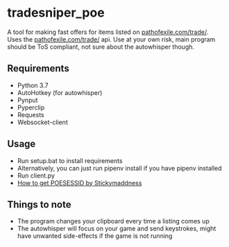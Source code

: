 # tradesniper_poe
 A tool for making fast offers for items listed on [pathofexile.com/trade/](https://www.pathofexile.com/trade/).  
 Uses the [pathofexile.com/trade/](https://www.pathofexile.com/trade/) api. Use at your own risk, main program should be ToS compliant, not sure about the autowhisper though.
## Requirements
* Python 3.7
* AutoHotkey (for autowhisper)
* Pynput
* Pyperclip
* Requests
* Websocket-client
## Usage
* Run setup.bat to install requirements
* Alternatively, you can just run pipenv install if you have pipenv installed
* Run client.py
* [How to get POESESSID by Stickymaddness](https://github.com/Stickymaddness/Procurement/wiki/SessionID)
## Things to note
* The program changes your clipboard every time a listing comes up
* The autowhisper will focus on your game and send keystrokes, might have unwanted side-effects if the game is not running
